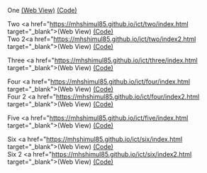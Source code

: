 One <a href="https://mhshimul85.github.io/ict/one/index.html" target="_blank">(Web View)</a> <a href="https://github.com/mhshimul85/ict/blob/master/one/index.html" target="_blank">(Code)</a>
<br>

Two <a href="https://mhshimul85.github.io/ict/two/index.html target="_blank">(Web View)</a> <a href="https://github.com/mhshimul85/ict/blob/master/two/index.html" target="_blank">(Code)</a>
<br>
Two 2<a href="https://mhshimul85.github.io/ict/two/index2.html target="_blank">(Web View)</a> <a href="https://github.com/mhshimul85/ict/blob/master/two/index2.html" target="_blank">(Code)</a>
<br>

Three <a href="https://mhshimul85.github.io/ict/three/index.html target="_blank">(Web View)</a> <a href="https://github.com/mhshimul85/ict/blob/master/three/index.html" target="_blank">(Code)</a>
<br>

Four <a href="https://mhshimul85.github.io/ict/four/index.html target="_blank">(Web View)</a> <a href="https://github.com/mhshimul85/ict/blob/master/four/index.html" target="_blank">(Code)</a>
<br>
Four 2 <a href="https://mhshimul85.github.io/ict/four/index2.html target="_blank">(Web View)</a> <a href="https://github.com/mhshimul85/ict/blob/master/four/index2.html" target="_blank">(Code)</a>
<br>

Five <a href="https://mhshimul85.github.io/ict/five/index.html target="_blank">(Web View)</a> <a href="https://github.com/mhshimul85/ict/blob/master/five/index.html" target="_blank">(Code)</a>
<br>


Six <a href="https://mhshimul85.github.io/ict/six/index.html target="_blank">(Web View)</a> <a href="https://github.com/mhshimul85/ict/blob/master/six/index.html" target="_blank">(Code)</a>
<br>
Six 2 <a href="https://mhshimul85.github.io/ict/six/index2.html target="_blank">(Web View)</a> <a href="https://github.com/mhshimul85/ict/blob/master/six/index2.html" target="_blank">(Code)</a>
